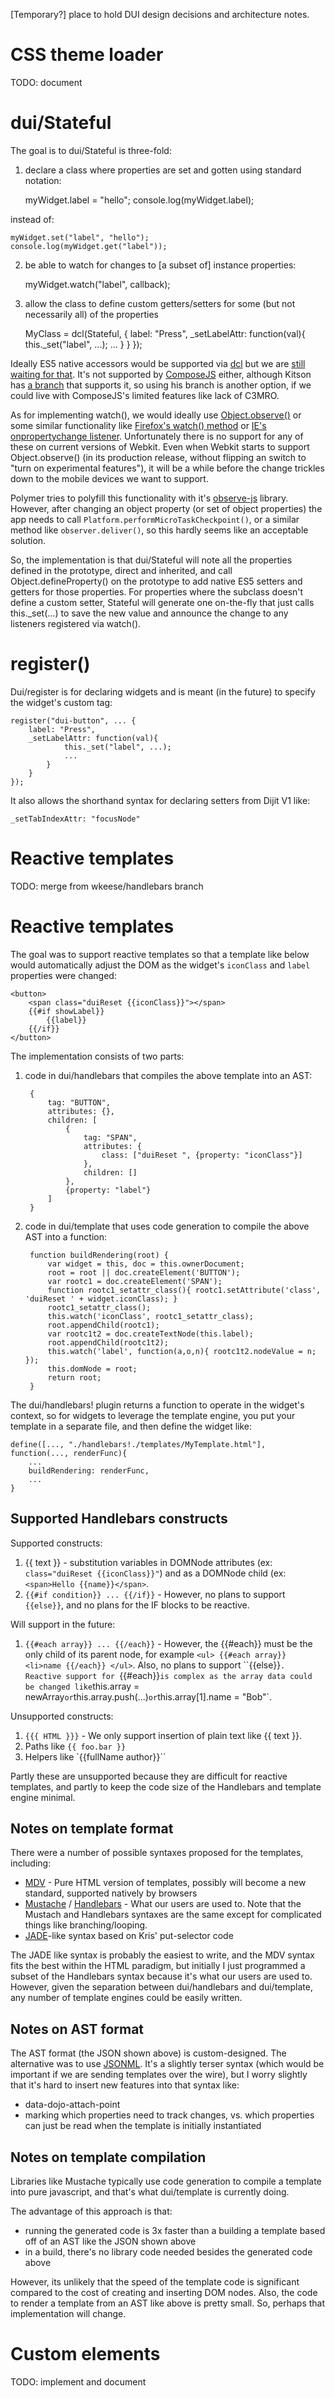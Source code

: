 [Temporary?] place to hold DUI design decisions and architecture notes.

# CSS theme loader

TODO: document

# dui/Stateful

The goal is to dui/Stateful is three-fold:

1. declare a class where properties are set and gotten using standard notation:

	myWidget.label = "hello";
	console.log(myWidget.label);

instead of:

	myWidget.set("label", "hello");
	console.log(myWidget.get("label"));

2. be able to watch for changes to [a subset of] instance properties:

   	myWidget.watch("label", callback);

3. allow the class to define custom getters/setters for some (but not necessarily all) of the properties

	MyClass = dcl(Stateful, {
		label: "Press",
		_setLabelAttr: function(val){
				this._set("label", ...);
				...
			}
		}
	});

Ideally ES5 native accessors would be supported via [dcl](http://www.dcljs.org/) but we are
[still waiting for that](https://github.com/uhop/dcl/issues/2).  It's not supported
by [ComposeJS](https://github.com/kriszyp/compose) either, although Kitson has
[a branch](https://github.com/kitsonk/core/blob/master/compose.js#L373) that supports it,
so using his branch is another option, if we could live with ComposeJS's limited features like
lack of C3MRO.


As for implementing watch(), we would ideally use
[Object.observe()](http://updates.html5rocks.com/2012/11/Respond-to-change-with-Object-observe)
or some similar functionality like
[Firefox's watch() method](https://developer.mozilla.org/en-US/docs/Web/JavaScript/Reference/Global_Objects/Object/watch)
or [IE's onpropertychange listener](http://msdn.microsoft.com/en-us/library/ie/ms536956.aspx).
Unfortunately there is no support for any of these on current versions of Webkit.  Even when Webkit starts
to support Object.observe() (in its production release, without flipping an switch to
"turn on experimental features"), it will be a while before the change trickles down to the mobile devices
we want to support.

Polymer tries to polyfill this functionality with it's [observe-js](https://github.com/Polymer/observe-js)
library.  However, after changing an object property (or set of object properties) the app needs to call
`Platform.performMicroTaskCheckpoint()`, or a similar method like `observer.deliver()`, so this hardly seems
like an acceptable solution.


So, the implementation is that dui/Stateful will note all the properties defined in the prototype, direct and inherited,
and call Object.defineProperty() on the prototype to add native ES5 setters and getters for those properties.
For properties where the subclass doesn't define a custom setter, Stateful will generate one on-the-fly
that just calls this._set(...) to save the new value and announce the change to any listeners registered
via watch().

# register()
Dui/register is for declaring widgets and is meant (in the future) to specify the widget's custom tag:

	register("dui-button", ... {
		label: "Press",
		_setLabelAttr: function(val){
				this._set("label", ...);
				...
			}
		}
	});

It also allows the shorthand syntax for declaring setters from Dijit V1 like:

	_setTabIndexAttr: "focusNode"

# Reactive templates

TODO: merge from wkeese/handlebars branch

# Reactive templates

The goal was to support reactive templates so that a template like below would automatically adjust the
DOM as the widget's `iconClass` and `label` properties were changed:

	<button>
		<span class="duiReset {{iconClass}}"></span>
		{{#if showLabel}}
			{{label}}
		{{/if}}
	</button>

The implementation consists of two parts:

1. code in dui/handlebars that compiles the above template into an AST:

		{
			tag: "BUTTON",
			attributes: {},
			children: [
				{
					tag: "SPAN",
					attributes: {
						class: ["duiReset ", {property: "iconClass"}]
					},
					children: []
				},
				{property: "label"}
			]
		}

2. code in dui/template that uses code generation to compile the above AST into a function:

		function buildRendering(root) {
			var widget = this, doc = this.ownerDocument;
			root = root || doc.createElement('BUTTON');
			var rootc1 = doc.createElement('SPAN');
			function rootc1_setattr_class(){ rootc1.setAttribute('class', 'duiReset ' + widget.iconClass); }
			rootc1_setattr_class();
			this.watch('iconClass', rootc1_setattr_class);
			root.appendChild(rootc1);
			var rootc1t2 = doc.createTextNode(this.label);
			root.appendChild(rootc1t2);
			this.watch('label', function(a,o,n){ rootc1t2.nodeValue = n; });
			this.domNode = root;
			return root;
		}

The dui/handlebars! plugin returns a function to operate in the widget's context, so
for widgets to leverage the template engine, you put your template in a separate file,
and then define the widget like:

	define([..., "./handlebars!./templates/MyTemplate.html"], function(..., renderFunc){
		...
		buildRendering: renderFunc,
		...
	}


## Supported Handlebars constructs

Supported constructs:

1. {{ text }} - substitution variables in DOMNode attributes (ex: `class="duiReset {{iconClass}}"`)
   and as a DOMNode child (ex: `<span>Hello {{name}}</span>`.
2. `{{#if condition}} ... {{/if}}` - However, no plans to support `{{else}}`, and no plans for the IF blocks to be
   reactive.

Will support in the future:

1. `{{#each array}} ... {{/each}}` - However, the {{#each}} must be the only child of its parent node, for example
   `<ul> {{#each array}} <li>name {{/each}} </ul>`.   Also, no plans to support ``{{else}}`.  Reactive support for
   `{{#each}}` is complex as the array data could be changed like `this.array = newArray` or `this.array.push(...)`
   or `this.array[1].name = "Bob"`.

Unsupported constructs:

1. `{{{ HTML }}}` - We only support insertion of plain text like {{ text }}.
2. Paths like `{{ foo.bar }}`
3. Helpers like `{{fullName author}}``

Partly these are unsupported because they are difficult for reactive templates,
and partly to keep the code size of the Handlebars and template engine minimal.

## Notes on template format

There were a number of possible syntaxes proposed for the templates, including:

* [MDV](http://www.polymer-project.org/platform/template.html) -
  Pure HTML version of templates, possibly will become a new standard, supported natively by browsers
* [Mustache](http://mustache.github.io/mustache.5.html) / [Handlebars](http://handlebarsjs.com/) -
  What our users are used to.  Note that the Mustach and Handlebars syntaxes are the same except
  for complicated things like branching/looping.
* [JADE](http://jade-lang.com/)-like syntax based on Kris' put-selector code

The JADE like syntax is probably the easiest to write, and the MDV syntax fits the best within the HTML
paradigm, but initially I just programmed a subset of the Handlebars syntax because it's what our users
are used to.   However, given the separation between dui/handlebars and dui/template, any number of template
engines could be easily written.

## Notes on AST format

The AST format (the JSON shown above) is custom-designed.  The alternative was to use
[JSONML](http://www.ibm.com/developerworks/library/x-jsonml/#c7).  It's a slightly terser syntax
(which would be important if we are sending templates over the wire), but I worry slightly that
it's hard to insert new features into that syntax like:

* data-dojo-attach-point
* marking which properties need to track changes, vs. which properties can just be read when the
  template is initially instantiated


## Notes on template compilation

Libraries like Mustache typically use code generation to compile a template into pure javascript,
and that's what dui/template is currently doing.

The advantage of this approach is that:

* running the generated code is 3x faster than a building a template based off of an AST like the JSON shown above
* in a build, there's no library code needed besides the generated code above

However, its unlikely that the speed of the template code is significant compared to the cost of
creating and inserting DOM nodes.   Also, the code to render a template from an AST like above is pretty small.
So, perhaps that implementation will change.

# Custom elements

TODO: implement and document
